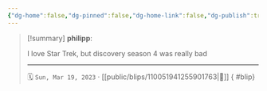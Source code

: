 ```yaml
---
{"dg-home":false,"dg-pinned":false,"dg-home-link":false,"dg-publish":true,"type":"blip","disabled rules":["yaml-title","yaml-title-alias","file-name-heading"],"title":"philipp on mastodon @ 2023-03-19","created-date":"2023-03-19T20:55:57","id":110051941255901760,"updated-date":"2025-05-02T08:50:43","dg-path":"blips/110051941255901763.md","permalink":"/blips/110051941255901763/","dgPassFrontmatter":true,"created":"2023-03-19T20:55:57","updated":"2025-05-02T08:50:43"}
---
```


> [!summary] **philipp**:
>
> I love Star Trek, but discovery season 4 was really bad
> - - -
>
> 🗓️ `Sun, Mar 19, 2023` · [[public/blips/110051941255901763\|🔗]]
{ #blip}


